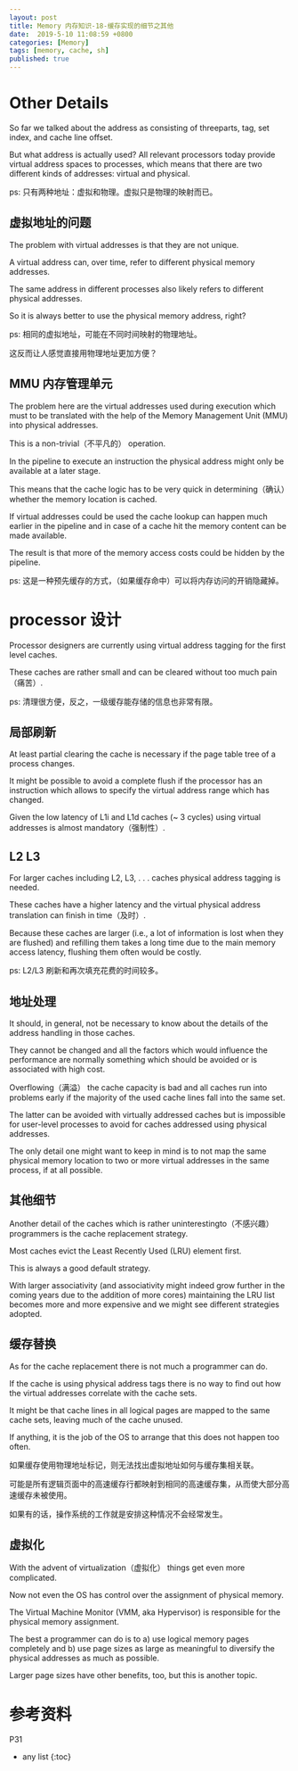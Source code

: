 ```yaml
---
layout: post
title: Memory 内存知识-18-缓存实现的细节之其他
date:  2019-5-10 11:08:59 +0800
categories: [Memory]
tags: [memory, cache, sh]
published: true
---
```


# Other Details

So far we talked about the address as consisting of threeparts, tag, set index, and cache line offset. 

But what address is actually used? All relevant processors today provide virtual address spaces to processes, which means that there are two different kinds of addresses: virtual and physical.

ps: 只有两种地址：虚拟和物理。虚拟只是物理的映射而已。

## 虚拟地址的问题

The problem with virtual addresses is that they are not unique. 

A virtual address can, over time, refer to different physical memory addresses. 

The same address in different processes also likely refers to different physical addresses. 

So it is always better to use the physical memory address, right?

ps: 相同的虚拟地址，可能在不同时间映射的物理地址。

这反而让人感觉直接用物理地址更加方便？

## MMU 内存管理单元

The problem here are the virtual addresses used during execution which must to be translated with the help of the Memory Management Unit (MMU) into physical addresses.

This is a non-trivial（不平凡的） operation. 

In the pipeline to execute an instruction the physical address might only be available at a later stage. 

This means that the cache logic has to be very quick in determining（确认） whether the memory location is cached. 

If virtual addresses could be used the cache lookup can happen much earlier in the pipeline and in case of a cache hit the memory content can be made available. 

The result is that more of the memory access costs could be hidden by the pipeline.

ps: 这是一种预先缓存的方式，（如果缓存命中）可以将内存访问的开销隐藏掉。

# processor 设计

Processor designers are currently using virtual address tagging for the first level caches. 

These caches are rather small and can be cleared without too much pain（痛苦）.

ps: 清理很方便，反之，一级缓存能存储的信息也非常有限。

## 局部刷新

At least partial clearing the cache is necessary if the page table tree of a process changes. 

It might be possible to avoid a complete flush if the processor has an instruction which allows to specify the virtual address range which has changed. 

Given the low latency of L1i and L1d caches (~ 3 cycles) using virtual addresses is almost mandatory（强制性）.

## L2 L3

For larger caches including L2, L3, . . . caches physical address tagging is needed. 

These caches have a higher latency and the virtual physical address translation can finish in time（及时）. 

Because these caches are larger (i.e., a lot of information is lost when they are flushed) and refilling them takes a long time due to the main memory access latency, flushing them often would be costly.

ps: L2/L3 刷新和再次填充花费的时间较多。

## 地址处理

It should, in general, not be necessary to know about the details of the address handling in those caches. 

They cannot be changed and all the factors which would influence the performance are normally something which should be avoided or is associated with high cost. 

Overflowing（满溢） the cache capacity is bad and all caches run into problems early if the majority of the used cache lines fall into the same set. 

The latter can be avoided with virtually addressed caches but is impossible for user-level processes to avoid for caches addressed using physical addresses.

The only detail one might want to keep in mind is to not map the same physical memory location to two or more virtual addresses in the same process, if at all possible.

## 其他细节

Another detail of the caches which is rather uninterestingto（不感兴趣） programmers is the cache replacement strategy.

Most caches evict the Least Recently Used (LRU) element first. 

This is always a good default strategy. 

With larger associativity (and associativity might indeed grow further in the coming years due to the addition of more cores) maintaining the LRU list becomes more and more expensive and we might see different strategies adopted.

## 缓存替换

As for the cache replacement there is not much a programmer can do. 

If the cache is using physical address tags there is no way to find out how the virtual addresses correlate with the cache sets. 

It might be that cache lines in all logical pages are mapped to the same cache sets, leaving much of the cache unused. 

If anything, it is the job of the OS to arrange that this does not happen too often.

如果缓存使用物理地址标记，则无法找出虚拟地址如何与缓存集相关联。

可能是所有逻辑页面中的高速缓存行都映射到相同的高速缓存集，从而使大部分高速缓存未被使用。

如果有的话，操作系统的工作就是安排这种情况不会经常发生。

## 虚拟化

With the advent of virtualization（虚拟化） things get even more complicated. 

Now not even the OS has control over the assignment of physical memory. 

The Virtual Machine Monitor (VMM, aka Hypervisor) is responsible for the physical memory assignment.

The best a programmer can do is to a) use logical memory pages completely and b) use page sizes as large as meaningful to diversify the physical addresses as much as possible. 

Larger page sizes have other benefits, too, but this is another topic.

# 参考资料

P31

* any list
{:toc}
